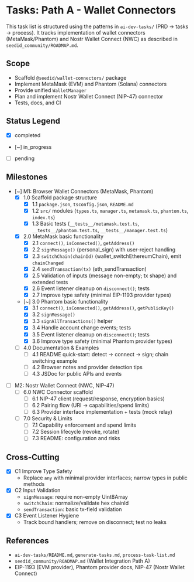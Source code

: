 # Tasks: Path A - Wallet Connectors

This task list is structured using the patterns in `ai-dev-tasks/` (PRD → tasks → process). It tracks implementation of wallet connectors (MetaMask/Phantom) and Nostr Wallet Connect (NWC) as described in `seedid_community/ROADMAP.md`.

## Scope
- Scaffold `@seedid/wallet-connectors/` package
- Implement MetaMask (EVM) and Phantom (Solana) connectors
- Provide unified `WalletManager`
- Plan and implement Nostr Wallet Connect (NIP-47) connector
- Tests, docs, and CI

## Status Legend
- [x] completed
- [~] in_progress
- [ ] pending

## Milestones

- [~] M1: Browser Wallet Connectors (MetaMask, Phantom)
  - [x] 1.0 Scaffold package structure
    - [x] 1.1 `package.json`, `tsconfig.json`, `README.md`
    - [x] 1.2 `src/` modules (`types.ts`, `manager.ts`, `metamask.ts`, `phantom.ts`, `index.ts`)
    - [x] 1.3 Basic tests (`__tests__/metamask.test.ts`, `__tests__/phantom.test.ts`, `__tests__/manager.test.ts`)
  - [x] 2.0 MetaMask basic functionality
    - [x] 2.1 `connect()`, `isConnected()`, `getAddress()`
    - [x] 2.2 `signMessage()` (personal_sign) with user-reject handling
    - [x] 2.3 `switchChain(chainId)` (wallet_switchEthereumChain), emit `chainChanged`
    - [x] 2.4 `sendTransaction(tx)` (eth_sendTransaction)
    - [x] 2.5 Validation of inputs (message non-empty; tx shape) and extended tests
    - [x] 2.6 Event listener cleanup on `disconnect()`; tests
    - [x] 2.7 Improve type safety (minimal EIP-1193 provider types)
  - [~] 3.0 Phantom basic functionality
    - [x] 3.1 `connect()`, `isConnected()`, `getAddress()`, `getPublicKey()`
    - [x] 3.2 `signMessage()`
    - [x] 3.3 `signAllTransactions()` helper
    - [x] 3.4 Handle account change events; tests
    - [x] 3.5 Event listener cleanup on `disconnect()`; tests
    - [x] 3.6 Improve type safety (minimal Phantom provider types)
  - [ ] 4.0 Documentation & Examples
    - [ ] 4.1 README quick-start: detect → connect → sign; chain switching example
    - [ ] 4.2 Browser notes and provider detection tips
    - [ ] 4.3 JSDoc for public APIs and events
  <!-- CI not required per project decision -->

- [ ] M2: Nostr Wallet Connect (NWC, NIP-47)
  - [ ] 6.0 NWC Connector scaffold
    - [ ] 6.1 NIP-47 client (request/response, encryption basics)
    - [ ] 6.2 Pairing flow (URI → capabilities/spend limits)
    - [ ] 6.3 Provider interface implementation + tests (mock relay)
  - [ ] 7.0 Security & Limits
    - [ ] 7.1 Capability enforcement and spend limits
    - [ ] 7.2 Session lifecycle (revoke, rotate)
    - [ ] 7.3 README: configuration and risks

## Cross-Cutting
- [x] C1 Improve Type Safety
  - Replace `any` with minimal provider interfaces; narrow types in public methods
- [x] C2 Input Validation
  - `signMessage`: require non-empty Uint8Array
  - `switchChain`: normalize/validate hex chainId
  - `sendTransaction`: basic tx-field validation
- [x] C3 Event Listener Hygiene
  - Track bound handlers; remove on disconnect; test no leaks

## References
- `ai-dev-tasks/README.md`, `generate-tasks.md`, `process-task-list.md`
- `seedid_community/ROADMAP.md` (Wallet Integration Path A)
- EIP-1193 (EVM provider), Phantom provider docs, NIP-47 (Nostr Wallet Connect)
